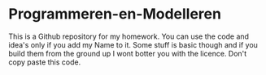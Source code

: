 # Programmeren-en-Modelleren
This is a Github repository for my homework. You can use the code and idea's only if you add my Name to it. Some stuff is basic though and if you build them from the ground up I wont botter you with the licence. Don't copy paste this code.
